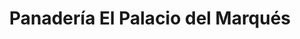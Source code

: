 ---
title: "Panadería El Palacio del Marqués"
url: /caracas/panaderia-el-palacio-del-marques/
shop: panadería
---